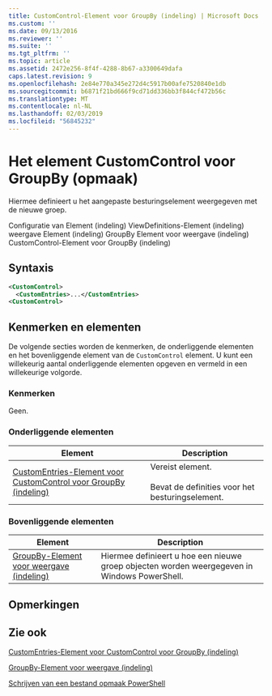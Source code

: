 ```yaml
---
title: CustomControl-Element voor GroupBy (indeling) | Microsoft Docs
ms.custom: ''
ms.date: 09/13/2016
ms.reviewer: ''
ms.suite: ''
ms.tgt_pltfrm: ''
ms.topic: article
ms.assetid: 2472e256-8f4f-4288-8b67-a3300649dafa
caps.latest.revision: 9
ms.openlocfilehash: 2e84e770a345e272d4c5917b00afe7520840e1db
ms.sourcegitcommit: b6871f21bd666f9cd71dd336bb3f844cf472b56c
ms.translationtype: MT
ms.contentlocale: nl-NL
ms.lasthandoff: 02/03/2019
ms.locfileid: "56845232"
---
```

# <a name="customcontrol-element-for-groupby-format"></a>Het element CustomControl voor GroupBy (opmaak)

Hiermee definieert u het aangepaste besturingselement weergegeven met de nieuwe groep.

Configuratie van Element (indeling) ViewDefinitions-Element (indeling) weergave Element (indeling) GroupBy Element voor weergave (indeling) CustomControl-Element voor GroupBy (indeling)

## <a name="syntax"></a>Syntaxis

```xml
<CustomControl>
  <CustomEntries>...</CustomEntries>
<CustomControl>
```

## <a name="attributes-and-elements"></a>Kenmerken en elementen

De volgende secties worden de kenmerken, de onderliggende elementen en het bovenliggende element van de `CustomControl` element. U kunt een willekeurig aantal onderliggende elementen opgeven en vermeld in een willekeurige volgorde.

### <a name="attributes"></a>Kenmerken

Geen.

### <a name="child-elements"></a>Onderliggende elementen

|Element|Description|
|-------------|-----------------|
|[CustomEntries-Element voor CustomControl voor GroupBy (indeling)](./customentries-element-for-customcontrol-for-groupby-format.md)|Vereist element.<br /><br /> Bevat de definities voor het besturingselement.|

### <a name="parent-elements"></a>Bovenliggende elementen

|Element|Description|
|-------------|-----------------|
|[GroupBy-Element voor weergave (indeling)](./groupby-element-for-view-format.md)|Hiermee definieert u hoe een nieuwe groep objecten worden weergegeven in Windows PowerShell.|

## <a name="remarks"></a>Opmerkingen

## <a name="see-also"></a>Zie ook

[CustomEntries-Element voor CustomControl voor GroupBy (indeling)](./customentries-element-for-customcontrol-for-groupby-format.md)

[GroupBy-Element voor weergave (indeling)](./groupby-element-for-view-format.md)

[Schrijven van een bestand opmaak PowerShell](./writing-a-powershell-formatting-file.md)
